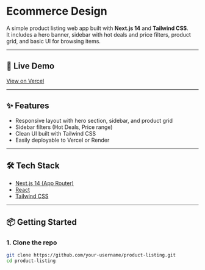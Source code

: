 # Ecommerce Design

A simple product listing web app built with **Next.js 14** and **Tailwind CSS**.  
It includes a hero banner, sidebar with hot deals and price filters, product grid, and basic UI for browsing items.

---

## 🚀 Live Demo
[View on Vercel](https://your-app-name.vercel.app)

---

## ✨ Features
- Responsive layout with hero section, sidebar, and product grid
- Sidebar filters (Hot Deals, Price range)
- Clean UI built with Tailwind CSS
- Easily deployable to Vercel or Render

---

## 🛠️ Tech Stack
- [Next.js 14 (App Router)](https://nextjs.org/)
- [React](https://react.dev/)
- [Tailwind CSS](https://tailwindcss.com/)

---

## 📦 Getting Started

### 1. Clone the repo
```bash
git clone https://github.com/your-username/product-listing.git
cd product-listing
